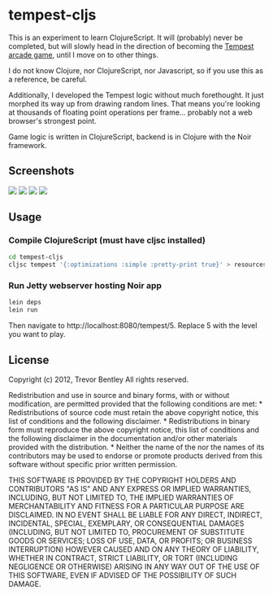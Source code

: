 # tempest-cljs

[tempest-wiki]: <http://en.wikipedia.org/wiki/Tempest_(video_game)>

This is an experiment to learn ClojureScript.  It will (probably) never be completed, but will slowly head in the direction of becoming the [Tempest arcade game][tempest-wiki], until I move on to other things.

I do not know Clojure, nor ClojureScript, nor Javascript, so if you use this as a reference, be careful.

Additionally, I developed the Tempest logic without much forethought.  It just morphed its way up from drawing random lines.  That means you're looking at thousands of floating point operations per frame... probably not a web browser's strongest point.

Game logic is written in ClojureScript, backend is in Clojure with the Noir framework.

## Screenshots

<img src="http://cloud.github.com/downloads/mrmekon/tempest-cljs/screenshot-action.png" />

<img src="http://cloud.github.com/downloads/mrmekon/tempest-cljs/screenshot-round.png" />

<img src="http://cloud.github.com/downloads/mrmekon/tempest-cljs/screenshot-flat.png" />

<img src="http://cloud.github.com/downloads/mrmekon/tempest-cljs/screenshot-oblong.png" />

## Usage

### Compile ClojureScript (must have cljsc installed)

```bash
cd tempest-cljs
cljsc tempest '{:optimizations :simple :pretty-print true}' > resources/public/tempest.js
```

### Run Jetty webserver hosting Noir app
```bash
lein deps
lein run
```

Then navigate to http://localhost:8080/tempest/5.  Replace 5 with the level you want to play.

## License

Copyright (c) 2012, Trevor Bentley
All rights reserved.

Redistribution and use in source and binary forms, with or without
modification, are permitted provided that the following conditions are met:
    * Redistributions of source code must retain the above copyright
      notice, this list of conditions and the following disclaimer.
    * Redistributions in binary form must reproduce the above copyright
      notice, this list of conditions and the following disclaimer in the
      documentation and/or other materials provided with the distribution.
    * Neither the name of the <organization> nor the
      names of its contributors may be used to endorse or promote products
      derived from this software without specific prior written permission.

THIS SOFTWARE IS PROVIDED BY THE COPYRIGHT HOLDERS AND CONTRIBUTORS "AS IS" AND
ANY EXPRESS OR IMPLIED WARRANTIES, INCLUDING, BUT NOT LIMITED TO, THE IMPLIED
WARRANTIES OF MERCHANTABILITY AND FITNESS FOR A PARTICULAR PURPOSE ARE
DISCLAIMED. IN NO EVENT SHALL <COPYRIGHT HOLDER> BE LIABLE FOR ANY
DIRECT, INDIRECT, INCIDENTAL, SPECIAL, EXEMPLARY, OR CONSEQUENTIAL DAMAGES
(INCLUDING, BUT NOT LIMITED TO, PROCUREMENT OF SUBSTITUTE GOODS OR SERVICES;
LOSS OF USE, DATA, OR PROFITS; OR BUSINESS INTERRUPTION) HOWEVER CAUSED AND
ON ANY THEORY OF LIABILITY, WHETHER IN CONTRACT, STRICT LIABILITY, OR TORT
(INCLUDING NEGLIGENCE OR OTHERWISE) ARISING IN ANY WAY OUT OF THE USE OF THIS
SOFTWARE, EVEN IF ADVISED OF THE POSSIBILITY OF SUCH DAMAGE.
